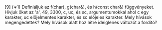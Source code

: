 [9] (∗1) Definiáljuk az f(char), g(char&), és h(const char&) függvényeket.
Hívjuk őket az 'a', 49, 3300, c, uc, és sc, argumentumokkal ahol c egy karakter, uc előjelmentes karakter,
és sc előjeles karakter. Mely hívások megengedettek? Mely hívások alatt hoz létre ideiglenes változót a fordító?
